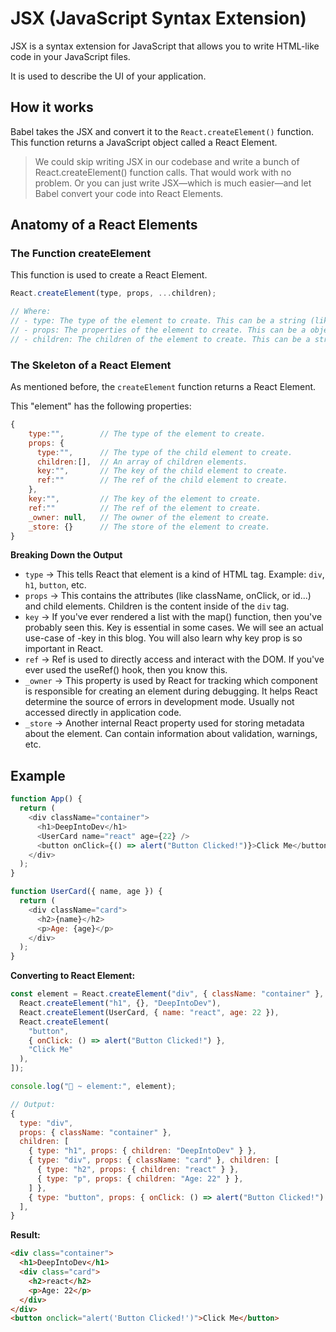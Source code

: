 # JSX (JavaScript Syntax Extension)

JSX is a syntax extension for JavaScript that allows you to write HTML-like code in your JavaScript files.

It is used to describe the UI of your application.

## How it works

Babel takes the JSX and convert it to the `React.createElement()` function. This function returns a JavaScript object called a React Element.

> We could skip writing JSX in our codebase and write a bunch of React.createElement() function calls. That would work with no problem. Or you can just write JSX—which is much easier—and let Babel convert your code into React Elements.

## Anatomy of a React Elements

### The Function createElement

This function is used to create a React Element.

```js
React.createElement(type, props, ...children);

// Where:
// - type: The type of the element to create. This can be a string (like "div") or a component function (like `UserCard`).
// - props: The properties of the element to create. This can be a object with key-value pairs (like `{ className: "container" }`).
// - children: The children of the element to create. This can be a string (like "Hello") or a component function (like `UserCard`).
```

### The Skeleton of a React Element

As mentioned before, the `createElement` function returns a React Element.

This "element" has the following properties:

```js
{
    type:"",        // The type of the element to create.
    props: {
      type:"",      // The type of the child element to create.
      children:[],  // An array of children elements.
      key:"",       // The key of the child element to create.
      ref:""        // The ref of the child element to create.
    },
    key:"",         // The key of the element to create.
    ref:""          // The ref of the element to create.
    _owner: null,   // The owner of the element to create.
    _store: {}      // The store of the element to create.
}
```

**Breaking Down the Output**

- `type` → This tells React that element is a kind of HTML tag. Example: `div`, `h1`, `button`, etc.
- `props` → This contains the attributes (like className, onClick, or id...) and child elements. Children is the content inside of the `div` tag.
- `key` → If you've ever rendered a list with the map() function, then you've probably seen this. Key is essential in some cases. We will see an actual use-case of -key in this blog. You will also learn why key prop is so important in React.
- `ref` → Ref is used to directly access and interact with the DOM. If you've ever used the useRef() hook, then you know this.
- `_owner` → This property is used by React for tracking which component is responsible for creating an element during debugging. It helps React determine the source of errors in development mode. Usually not accessed directly in application code.
- `_store` → Another internal React property used for storing metadata about the element. Can contain information about validation, warnings, etc.

## Example

```js
function App() {
  return (
    <div className="container">
      <h1>DeepIntoDev</h1>
      <UserCard name="react" age={22} />
      <button onClick={() => alert("Button Clicked!")}>Click Me</button>
    </div>
  );
}

function UserCard({ name, age }) {
  return (
    <div className="card">
      <h2>{name}</h2>
      <p>Age: {age}</p>
    </div>
  );
}
```

**Converting to React Element:**

```js
const element = React.createElement("div", { className: "container" }, [
  React.createElement("h1", {}, "DeepIntoDev"),
  React.createElement(UserCard, { name: "react", age: 22 }),
  React.createElement(
    "button",
    { onClick: () => alert("Button Clicked!") },
    "Click Me"
  ),
]);

console.log("🚀 ~ element:", element);

// Output:
{
  type: "div",
  props: { className: "container" },
  children: [
    { type: "h1", props: { children: "DeepIntoDev" } },
    { type: "div", props: { className: "card" }, children: [
      { type: "h2", props: { children: "react" } },
      { type: "p", props: { children: "Age: 22" } },
    ] },
    { type: "button", props: { onClick: () => alert("Button Clicked!") }, children: "Click Me" },
  ],
}

```

**Result:**

```html
<div class="container">
  <h1>DeepIntoDev</h1>
  <div class="card">
    <h2>react</h2>
    <p>Age: 22</p>
  </div>
</div>
<button onclick="alert('Button Clicked!')">Click Me</button>
```
